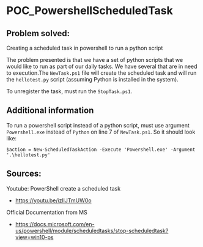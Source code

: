 # POC_PowershellScheduledTask

## Problem solved: 
Creating a scheduled task in powershell to run a python script 

The problem presented is that we have a set of python scripts that we would like to run as part of our daily tasks. We have several that are in need to execution.The
`NewTask.ps1` file will create the scheduled task and will run the `hellotest.py` script (assuming Python is installed in the system). 

To unregister the task, must run the `StopTask.ps1`.

## Additional information
To run a powershell script instead of a python script, must use argument `Powershell.exe` instead of `Python` on line 7 of `NewTask.ps1`. So it should look like: 

  `$action = New-ScheduledTaskAction -Execute 'Powershell.exe' -Argument '.\hellotest.py'`
  
## Sources: 

Youtube: PowerShell create a scheduled task
- https://youtu.be/izlIJTmUW0o

Official Documentation from MS
- https://docs.microsoft.com/en-us/powershell/module/scheduledtasks/stop-scheduledtask?view=win10-ps
